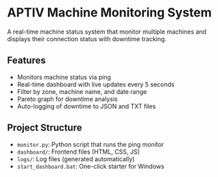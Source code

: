 # APTIV Machine Monitoring System

A real-time machine status system that monitor multiple machines and displays their connection status with downtime tracking.

## Features

- Monitors machine status via ping
- Real-time dashboard with live updates every 5 seconds
- Filter by zone, machine name, and date range
- Pareto graph for downtime analysis
- Auto-logging of downtime to JSON and TXT files

## Project Structure

- `monitor.py`: Python script that runs the ping monitor
- `dashboard/`: Frontend files (HTML, CSS, JS)
- `logs/`: Log files (generated automatically)
- `start_dashboard.bat`: One-click starter for Windows
